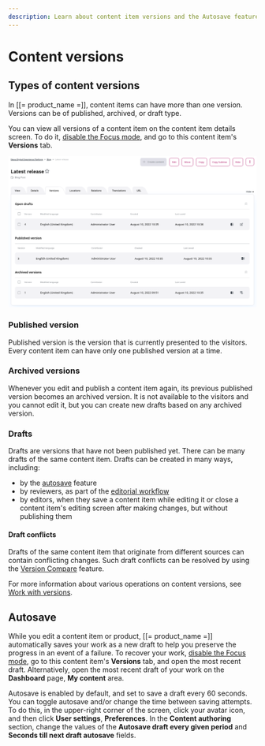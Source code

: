 ```yaml
---
description: Learn about content item versions and the Autosave feature.
---
```


# Content versions

## Types of content versions

In [[= product_name =]], content items can have more than one version.
Versions can be of published, archived, or draft type.

You can view all versions of a content item on the content item details screen.
To do it, [disable the Focus mode](../getting_started/discover_ui.md#disable-focus-mode), and go to this content item's **Versions** tab.

![All versions of a content item](img/content_item_versions.png "All versions of a content item")

### Published version

Published version is the version that is currently presented to the visitors.
Every content item can have only one published version at a time.

### Archived versions

Whenever you edit and publish a content item again, its previous published version becomes an archived version.
It is not available to the visitors and you cannot edit it, but you can create new drafts based on any archived version.

### Drafts

Drafts are versions that have not been published yet.
There can be many drafts of the same content item.
Drafts can be created in many ways, including:

- by the [autosave](#autosave) feature
- by reviewers, as part of the [editorial workflow](workflow_management/editorial_workflow.md)
- by editors, when they save a content item while editing it or close a content item's editing screen after making changes, but without publishing them

#### Draft conflicts

Drafts of the same content item that originate from different sources can contain conflicting changes.
Such draft conflicts can be resolved by using the [Version Compare](work_with_versions.md#compare-versions) feature.

For more information about various operations on content versions, see [Work with versions](work_with_versions.md).

## Autosave

While you edit a content item or product, [[= product_name =]] automatically saves your work as a new draft to help you preserve the progress in an event of a failure.
To recover your work, [disable the Focus mode](../getting_started/discover_ui.md#disable-focus-mode), go to this content item's **Versions** tab, and open the most recent draft.
Alternatively, open the most recent draft of your work on the **Dashboard** page, **My content** area.

Autosave is enabled by default, and set to save a draft every 60 seconds.
You can toggle autosave and/or change the time between saving attempts.
To do this, in the upper-right corner of the screen, click your avatar icon, and then click **User settings**, **Preferences**.
In the **Content authoring** section, change the values of the **Autosave draft every given period** and **Seconds till next draft autosave** fields.
